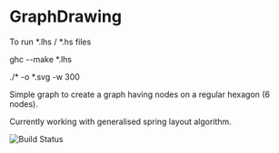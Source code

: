 GraphDrawing
============
To run *.lhs / *.hs files

ghc --make *.lhs

./* -o *.svg -w 300

Simple graph to create a graph having nodes on a regular hexagon (6 nodes).

Currently working with generalised spring layout algorithm.

![Build Status](http://people.brunel.ac.uk/~mastjjb/jeb/or/gt1.gif)
